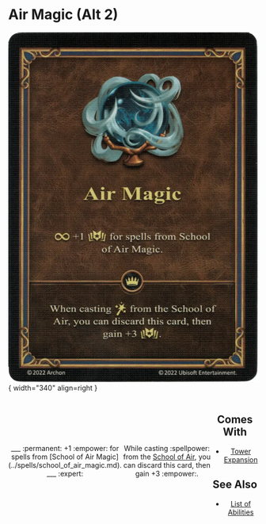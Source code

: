 # Air Magic (Alt 2)

![Ambassador's Sash](../assets/skills-air_magic.webp){ width="340" align=right }

<div style="display: flex; text-align: center; justify-content: center; align-items: center;">
___
:permanent: +1 :empower: for spells from [School of Air Magic](../spells/school_of_air_magic.md).
___
:expert:

While casting :spellpower: from the [School of Air](../spells/school_of_air_magic.md), you can discard this card, then gain +3 :empower:.
___
<div>


## Comes With

- [Tower Expansion](../content.md)


## See Also

- [List of Abilities](../abilities.md)
